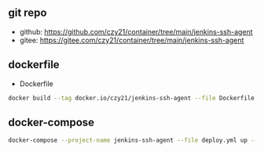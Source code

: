 ## git repo
  - github: https://github.com/czy21/container/tree/main/jenkins-ssh-agent
  - gitee: https://gitee.com/czy21/container/tree/main/jenkins-ssh-agent
## dockerfile
- Dockerfile
```bash
docker build --tag docker.io/czy21/jenkins-ssh-agent --file Dockerfile . --pull
```
## docker-compose
```bash
docker-compose --project-name jenkins-ssh-agent --file deploy.yml up --detach --remove-orphans
```